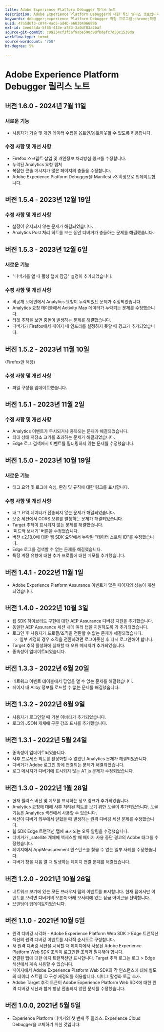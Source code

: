 ```yaml
---
title: Adobe Experience Platform Debugger 릴리스 노트
description: Adobe Experience Platform Debugger에 대한 최신 릴리스 정보입니다.
keywords: debugger;experience Platform Debugger 확장 프로그램;chrome;확장 프로그램;릴리스 정보
uuid: 47a5d6f3-c074-4ad5-ad4b-e6030496689b
exl-id: 3eed44da-5f85-413e-a783-3a0df03a2baf
source-git-commit: c99234cf3f5af9abe590c90fbdefc7d50c1539da
workflow-type: tm+mt
source-wordcount: '758'
ht-degree: 5%

---
```


# Adobe Experience Platform Debugger 릴리스 노트

## 버전 1.6.0 - 2024년 7월 11일

### 새로운 기능

* 사용자가 기술 및 개인 데이터 수집을 옵트인/옵트아웃할 수 있도록 허용합니다.

### 수정 사항 및 개선 사항

* Firefox 스크립트 삽입 및 개인정보 처리방침 링크를 수정합니다.
* 누락된 Analytics 요청 캡처
* 복잡한 콘솔 메시지가 많은 페이지의 충돌을 수정합니다.
* Adobe Experience Platform Debugger을 Manifest v3 확장으로 업데이트합니다.

## 버전 1.5.4 - 2023년 12월 19일

### 수정 사항 및 개선 사항

* 설정이 유지되지 않는 문제가 해결되었습니다.
* Analytics Post 처리 히트를 보는 동안 디버거가 충돌하는 문제를 해결했습니다.

## 버전 1.5.3 - 2023년 12월 6일

### 새로운 기능

* &quot;디버거를 열 때 활성 탭에 잠금&quot; 설정이 추가되었습니다.

### 수정 사항 및 개선 사항

* 비공개 도메인에서 Analytics 요청이 누락되었던 문제가 수정되었습니다.
* Analytics 요청 테이블에서 Activity Map 데이터가 누락되는 문제를 수정했습니다.
* 타겟 추적을 보면 충돌이 발생하는 문제를 해결했습니다.
* 디버거가 Firefox에서 페이지 내 인프라를 설정하지 못할 때 경고가 추가되었습니다.

## 버전 1.5.2 - 2023년 11월 10일

(Firefox만 해당)

### 수정 사항 및 개선 사항

* 파일 구성을 업데이트했습니다.

## 버전 1.5.1 - 2023년 11월 2일

### 수정 사항 및 개선 사항

* Analytics 이벤트가 무시되거나 중복되는 문제가 해결되었습니다.
* 최대 상태 저장소 크기를 초과하는 문제가 해결되었습니다.
* Edge 로그 검색에서 이벤트를 필터링하지 않는 문제를 수정했습니다.

## 버전 1.5.0 - 2023년 10월 19일

### 새로운 기능

* 태그 요약 및 로그에 속성, 환경 및 규칙에 대한 링크를 표시합니다.

### 수정 사항 및 개선 사항

* 태그 요약 데이터가 전송되지 않는 문제가 해결되었습니다.
* 보증 세션에서 CORS 오류를 발생하는 문제가 해결되었습니다.
* Target 추적이 표시되지 않는 문제를 해결했습니다.
* &#39;피드백 보내기&#39; 버튼을 수정했습니다.
* 버전 ≥2.18.0에 대한 웹 SDK 요약에서 누락된 &quot;데이터 스트림 ID&quot;를 수정했습니다.
* Edge 로그를 검색할 수 없는 문제를 해결했습니다.
* 특정 계정 유형에 대한 추가 프로필에 대한 메모를 추가했습니다.

## 버전 1.4.1 - 2022년 11월 1일

* Adobe Experience Platform Assurance 이벤트가 많은 페이지의 성능이 개선되었습니다.

## 버전 1.4.0 - 2022년 10월 3일

* 웹 SDK 하이브리드 구현에 대한 AEP Assurance 디버깅 지원을 추가했습니다.
* 동일한 AEP Assurance 세션 내에 여러 탭을 지원하도록 가 추가되었습니다.
* 로그인 후 사용자가 프로필/조직을 전환할 수 없는 문제가 해결되었습니다.
   * 일부 계정의 경우 조직을 전환하려면 로그아웃한 후 다시 로그인해야 합니다.
* Target 추적 활성화에 실패할 때 오류 메시지가 추가되었습니다.
* 종속성이 업데이트되었습니다.

## 버전 1.3.3 - 2022년 6월 20일

* 네트워크 이벤트 테이블에서 팝업을 열 수 없는 문제를 해결했습니다.
* 페이지 내 Alloy 정보를 로드할 수 없는 문제를 해결했습니다.

## 버전 1.3.2 - 2022년 6월 9일

* 사용자가 로그인할 때 기본 아바타가 추가되었습니다.
* 로그의 JSON 개체에 구문 강조 표시를 추가했습니다.

## 버전 1.3.1 - 2022년 5월 24일

* 종속성이 업데이트되었습니다.
* 사후 프로세스 히트를 활성화할 수 없었던 Analytics 문제가 해결되었습니다.
* 디버거가 Adobe 로그인 창에 연결되는 문제가 해결되었습니다.
* 로그 메시지가 디버거에 표시되지 않는 AT.js 문제가 수정되었습니다.

## 버전 1.3.0 - 2022년 1월 28일

* 현재 릴리스 버전 및 메모를 표시하는 정보 링크가 추가되었습니다.
* Analytics 요청에 대해 사후 처리된 히트를 보기 위한 토글이 추가되었습니다. 토글 기능은 Analytics 섹션에서 사용할 수 있습니다.
* 세션이 디버거 외부에서 닫혔을 때 발생하는 원격 디버깅 세션 문제를 수정했습니다.
* 웹 SDK Edge 트랜잭션 탭에 표시되는 오류 알림을 수정했습니다.
* 디버거가 _satellite 개체에 액세스할 때 페이지 사용 중단 경고의 Adobe 태그를 수정했습니다.
* 페이지에서 AppMeasurement 인스턴스를 찾을 수 없는 일부 사례를 수정했습니다.
* 디버거 창을 처음 열 때 발생하는 페이지 연결 문제를 해결했습니다.

## 버전 1.2.0 - 2021년 10월 26일

* 네트워크 보기에 있는 모든 브라우저 탭의 이벤트를 표시합니다. 현재 탭에서만 이벤트를 보려면 디버거의 오른쪽 아래 모서리에 있는 잠금 아이콘을 선택합니다.
* 브랜딩이 업데이트되었습니다.

## 버전 1.1.0 - 2021년 10월 5일

* 원격 디버깅 시각화 - Adobe Experience Platform Web SDK > Edge 트랜잭션 섹션의 원격 디버깅 이벤트를 시각적 순서도로 구성합니다.
* 새 원격 디버깅 세션을 시작할 때 페이지에서 사용된 Adobe Experience Platform Web SDK 조직이 로그인한 조직과 일치해야 합니다.
* 연결된 탭에 대한 에지 트랜잭션만 표시합니다. Target 추적 로그는 로그 > Edge 섹션에서 계속 사용할 수 있습니다.
* 페이지에서 Adobe Experience Platform Web SDK의 각 인스턴스에 대해 별도의 데이터 스트림 ID 구성 재정의를 허용합니다. 디버그 활성화 토글 추가.
* Adobe Target 추적 토큰이 Adobe Experience Platform Web SDK에 대한 원격 디버깅 세션과 함께 항상 전송되지 않던 문제를 수정했습니다.

## 버전 1.0.0, 2021년 5월 5일

* Experience Platform 디버거의 첫 번째 주 릴리스. Experience Cloud Debugger을 교체하기 위한 것입니다.
